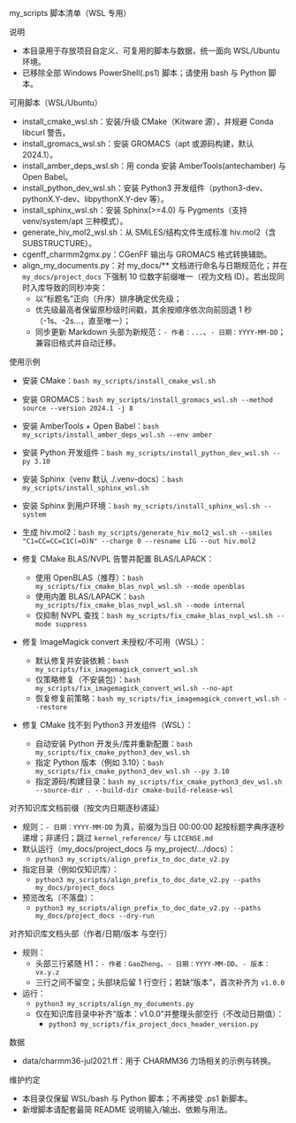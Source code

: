 my_scripts 脚本清单（WSL 专用）

说明
- 本目录用于存放项目自定义、可复用的脚本与数据，统一面向 WSL/Ubuntu 环境。
- 已移除全部 Windows PowerShell(.ps1) 脚本；请使用 bash 与 Python 脚本。

可用脚本（WSL/Ubuntu）
- install_cmake_wsl.sh：安装/升级 CMake（Kitware 源），并规避 Conda libcurl 警告。
- install_gromacs_wsl.sh：安装 GROMACS（apt 或源码构建，默认 2024.1）。
- install_amber_deps_wsl.sh：用 conda 安装 AmberTools(antechamber) 与 Open Babel。
- install_python_dev_wsl.sh：安装 Python3 开发组件（python3-dev、pythonX.Y-dev、libpythonX.Y-dev 等）。
- install_sphinx_wsl.sh：安装 Sphinx(>=4.0) 与 Pygments（支持 venv/system/apt 三种模式）。
- generate_hiv_mol2_wsl.sh：从 SMILES/结构文件生成标准 hiv.mol2（含 SUBSTRUCTURE）。
- cgenff_charmm2gmx.py：CGenFF 输出与 GROMACS 格式转换辅助。
- align_my_documents.py：对 my_docs/** 文档进行命名与日期规范化；并在 `my_docs/project_docs` 下强制 10 位数字前缀唯一（视为文档 ID）。若出现同时入库导致的同秒冲突：
  - 以“标题名”正向（升序）排序确定优先级；
  - 优先级最高者保留原秒级时间戳，其余按顺序依次向前回退 1 秒（-1s、-2s…，直至唯一）；
  - 同步更新 Markdown 头部为新规范：`- 作者：...`、`- 日期：YYYY-MM-DD`；兼容旧格式并自动迁移。

使用示例
- 安装 CMake：`bash my_scripts/install_cmake_wsl.sh`
- 安装 GROMACS：`bash my_scripts/install_gromacs_wsl.sh --method source --version 2024.1 -j 8`
- 安装 AmberTools + Open Babel：`bash my_scripts/install_amber_deps_wsl.sh --env amber`
- 安装 Python 开发组件：`bash my_scripts/install_python_dev_wsl.sh --py 3.10`
- 安装 Sphinx（venv 默认 ./.venv-docs）：`bash my_scripts/install_sphinx_wsl.sh`
- 安装 Sphinx 到用户环境：`bash my_scripts/install_sphinx_wsl.sh --system`
- 生成 hiv.mol2：`bash my_scripts/generate_hiv_mol2_wsl.sh --smiles "C1=CC=CC=C1C(=O)N" --charge 0 --resname LIG --out hiv.mol2`

- 修复 CMake BLAS/NVPL 告警并配置 BLAS/LAPACK：
  - 使用 OpenBLAS（推荐）：`bash my_scripts/fix_cmake_blas_nvpl_wsl.sh --mode openblas`
  - 使用内置 BLAS/LAPACK：`bash my_scripts/fix_cmake_blas_nvpl_wsl.sh --mode internal`
  - 仅抑制 NVPL 查找：`bash my_scripts/fix_cmake_blas_nvpl_wsl.sh --mode suppress`

- 修复 ImageMagick convert 未授权/不可用（WSL）：
  - 默认修复并安装依赖：`bash my_scripts/fix_imagemagick_convert_wsl.sh`
  - 仅策略修复（不安装包）：`bash my_scripts/fix_imagemagick_convert_wsl.sh --no-apt`
  - 恢复修复前策略：`bash my_scripts/fix_imagemagick_convert_wsl.sh --restore`

- 修复 CMake 找不到 Python3 开发组件（WSL）：
  - 自动安装 Python 开发头/库并重新配置：`bash my_scripts/fix_cmake_python3_dev_wsl.sh`
  - 指定 Python 版本（例如 3.10）：`bash my_scripts/fix_cmake_python3_dev_wsl.sh --py 3.10`
  - 指定源码/构建目录：`bash my_scripts/fix_cmake_python3_dev_wsl.sh --source-dir . --build-dir cmake-build-release-wsl`

对齐知识库文档前缀（按文内日期逐秒递延）
- 规则：`- 日期：YYYY-MM-DD` 为真，前缀为当日 00:00:00 起按标题字典序逐秒递增；非递归；跳过 `kernel_reference/` 与 `LICENSE.md`
- 默认运行（my_docs/project_docs 与 my_project/.../docs）：
  - `python3 my_scripts/align_prefix_to_doc_date_v2.py`
- 指定目录（例如仅知识库）：
  - `python3 my_scripts/align_prefix_to_doc_date_v2.py --paths my_docs/project_docs`
- 预览改名（不落盘）：
  - `python3 my_scripts/align_prefix_to_doc_date_v2.py --paths my_docs/project_docs --dry-run`

对齐知识库文档头部（作者/日期/版本 与空行）
- 规则：
  - 头部三行紧随 H1：`- 作者：GaoZheng`、`- 日期：YYYY-MM-DD`、`- 版本：vx.y.z`
  - 三行之间不留空；头部块后留 1 行空行；若缺“版本”，首次补齐为 `v1.0.0`
- 运行：
  - `python3 my_scripts/align_my_documents.py`
  - 仅在知识库目录中补齐“版本：v1.0.0”并整理头部空行（不改动日期值）：
    - `python3 my_scripts/fix_project_docs_header_version.py`

数据
- data/charmm36-jul2021.ff：用于 CHARMM36 力场相关的示例与转换。

维护约定
- 本目录仅保留 WSL/bash 与 Python 脚本；不再接受 .ps1 新脚本。
- 新增脚本请配套最简 README 说明输入/输出、依赖与用法。
